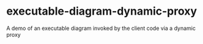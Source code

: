 # executable-diagram-dynamic-proxy
A demo of an executable diagram invoked by the client code via a dynamic proxy
